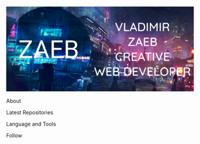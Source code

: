 [![Header](https://github.com/zaebbb/zaebbb/blob/main/assets/header.png?raw=true)](https://zaebbb.github.io/Zaeb-Official/index.html)

About

Latest Repositories

Language and Tools

Follow

